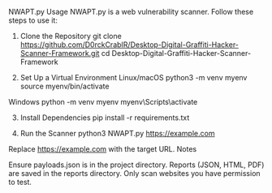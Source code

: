 NWAPT.py
Usage
NWAPT.py is a web vulnerability scanner. Follow these steps to use it:
1. Clone the Repository
git clone https://github.com/D0rckCrabIR/Desktop-Digital-Graffiti-Hacker-Scanner-Framework.git
cd Desktop-Digital-Graffiti-Hacker-Scanner-Framework

2. Set Up a Virtual Environment
Linux/macOS
python3 -m venv myenv
source myenv/bin/activate

Windows
python -m venv myenv
myenv\Scripts\activate

3. Install Dependencies
pip install -r requirements.txt

4. Run the Scanner
python3 NWAPT.py https://example.com

Replace https://example.com with the target URL.
Notes

Ensure payloads.json is in the project directory.
Reports (JSON, HTML, PDF) are saved in the reports directory.
Only scan websites you have permission to test.

